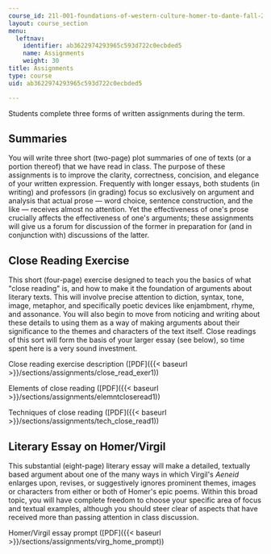 ```yaml
---
course_id: 21l-001-foundations-of-western-culture-homer-to-dante-fall-2008
layout: course_section
menu:
  leftnav:
    identifier: ab3622974293965c593d722c0ecbded5
    name: Assignments
    weight: 30
title: Assignments
type: course
uid: ab3622974293965c593d722c0ecbded5

---
```


Students complete three forms of written assignments during the term.

Summaries
---------

You will write three short (two-page) plot summaries of one of texts (or a portion thereof) that we have read in class. The purpose of these assignments is to improve the clarity, correctness, concision, and elegance of your written expression. Frequently with longer essays, both students (in writing) and professors (in grading) focus so exclusively on argument and analysis that actual prose — word choice, sentence construction, and the like — receives almost no attention. Yet the effectiveness of one's prose crucially affects the effectiveness of one's arguments; these assignments will give us a forum for discussion of the former in preparation for (and in conjunction with) discussions of the latter.

Close Reading Exercise
----------------------

This short (four-page) exercise designed to teach you the basics of what "close reading" is, and how to make it the foundation of arguments about literary texts. This will involve precise attention to diction, syntax, tone, image, metaphor, and specifically poetic devices like enjambment, rhyme, and assonance. You will also begin to move from noticing and writing about these details to using them as a way of making arguments about their significance to the themes and characters of the text itself. Close readings of this sort will form the basis of your larger essay (see below), so time spent here is a very sound investment.

Close reading exercise description ([PDF]({{< baseurl >}}/sections/assignments/close_read_exer1))

Elements of close reading ([PDF]({{< baseurl >}}/sections/assignments/elemntcloseread1))

Techniques of close reading ([PDF]({{< baseurl >}}/sections/assignments/tech_close_read1))

Literary Essay on Homer/Virgil
------------------------------

This substantial (eight-page) literary essay will make a detailed, textually based argument about one of the many ways in which Virgil's _Aeneid_ enlarges upon, revises, or suggestively ignores prominent themes, images or characters from either or both of Homer's epic poems. Within this broad topic, you will have complete freedom to choose your specific area of focus and textual examples, although you should steer clear of aspects that have received more than passing attention in class discussion.

Homer/Virgil essay prompt ([PDF]({{< baseurl >}}/sections/assignments/virg_home_prompt))